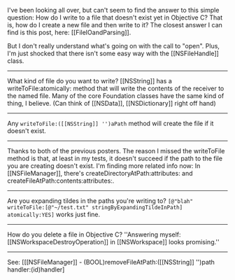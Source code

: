 I've been looking all over, but can't seem to find the answer to this simple question: How do I write to a file that doesn't exist yet in Objective C?  That is, how do I create a new file and then write to it?  The closest answer I can find is this post, here: [[FileIOandParsing]].

But I don't really understand what's going on with the call to "open".  Plus, I'm just shocked that there isn't some easy way with the [[NSFileHandle]] class.

----

What kind of file do you want to write?  [[NSString]] has a writeToFile:atomically: method that will write the contents of the receiver to the named file.  Many of the core Foundation classes have the same kind of thing, I believe. (Can think of [[NSData]], [[NSDictionary]] right off hand)

----

Any <code>writeToFile:([[NSString]] '')aPath</code> method will create the file if it doesn't exist.

----

Thanks to both of the previous posters. The reason I missed the writeToFile method is that, at least in my tests, it doesn't succeed if the path to the file you are creating doesn't exist.  I'm finding more related info now: In [[NSFileManager]], there's createDirectoryAtPath:attributes: and createFileAtPath:contents:attributes:.

----

Are you expanding tildes in the paths you're writing to? <code>[@"blah" writeToFile:[@"~/test.txt" stringByExpandingTildeInPath] atomically:YES]</code> works just fine.

----

How do you delete a file in Objective C? ''Answering myself: [[NSWorkspaceDestroyOperation]] in [[NSWorkspace]] looks promising.''

----

See: [[[NSFileManager]] - (BOOL)removeFileAtPath:([[NSString]] '')path handler:(id)handler]